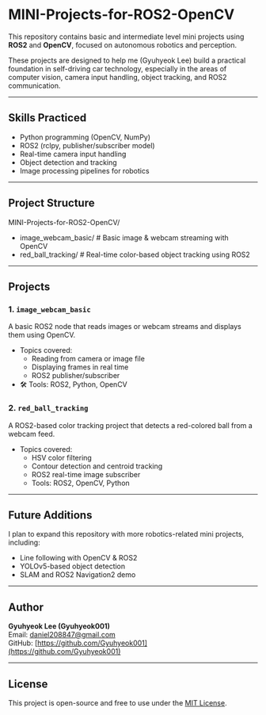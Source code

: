 # MINI-Projects-for-ROS2-OpenCV 

This repository contains basic and intermediate level mini projects using **ROS2** and **OpenCV**, focused on autonomous robotics and perception.

These projects are designed to help me (Gyuhyeok Lee) build a practical foundation in self-driving car technology, especially in the areas of computer vision, camera input handling, object tracking, and ROS2 communication.

---

## Skills Practiced

- Python programming (OpenCV, NumPy)
- ROS2 (rclpy, publisher/subscriber model)
- Real-time camera input handling
- Object detection and tracking
- Image processing pipelines for robotics

---

## Project Structure

MINI-Projects-for-ROS2-OpenCV/
- image_webcam_basic/ # Basic image & webcam streaming with OpenCV
- red_ball_tracking/ # Real-time color-based object tracking using ROS2


---

## Projects

###  1. `image_webcam_basic`
 A basic ROS2 node that reads images or webcam streams and displays them using OpenCV.

- Topics covered:
  - Reading from camera or image file
  - Displaying frames in real time
  - ROS2 publisher/subscriber
- 🛠 Tools: ROS2, Python, OpenCV

### 2. `red_ball_tracking`
 A ROS2-based color tracking project that detects a red-colored ball from a webcam feed.

- Topics covered:
  - HSV color filtering
  - Contour detection and centroid tracking
  - ROS2 real-time image subscriber
  - Tools: ROS2, OpenCV, Python

---

## Future Additions
I plan to expand this repository with more robotics-related mini projects, including:

- Line following with OpenCV & ROS2
- YOLOv5-based object detection
- SLAM and ROS2 Navigation2 demo

---

## Author

**Gyuhyeok Lee (Gyuhyeok001)**  
Email: daniel208847@gmail.com  
GitHub: [https://github.com/Gyuhyeok001](https://github.com/Gyuhyeok001)

---

## License
This project is open-source and free to use under the [MIT License](LICENSE).

